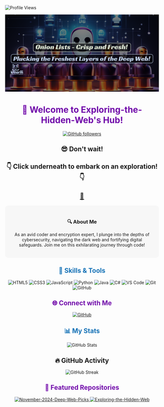<img src="https://komarev.com/ghpvc/?username=Exploring-the-Hidden-Web&color=blueviolet" alt="Profile Views">

<!-- Header -->
<p align="center">
  <a href="https://github.com/Exploring-the-Hidden-Web">
    <img src="https://github.com/Exploring-the-Hidden-Web/Exploring-the-Hidden-Web/blob/main/k4torm.png">
  </a>
</p>
<h1 align="center" style="color:#7109AA;">👋 Welcome to Exploring-the-Hidden-Web's Hub!</h1>

<p align="center">
  <a href="https://github.com/Exploring-the-Hidden-Web">
    <img src="https://img.shields.io/github/followers/Exploring-the-Hidden-Web?label=Followers&style=social" alt="GitHub followers">
  </a>
</p>


<!-- Website -->
<h2 align="center">😎 Don't wait!</h2>
<h2 align="center">👇 Click underneath to embark on an exploration! 👇</h2>
<h2 align="center"><a href="https://deepweb-links.net/">🔮</a></h2>


<!-- Introduction -->
<div align="center" style="background-color:#F7F7F7; padding: 20px; border-radius: 10px;">
  <h3>🔍 About Me</h3>
  <p>As an avid coder and encryption expert, I plunge into the depths of cybersecurity, navigating the dark web and fortifying digital safeguards. Join me on this exhilarating journey through code!</p>
</div>

<!-- Skills Highlight -->
<h2 align="center" style="color:#1572B6;">🔧 Skills & Tools</h2>
<p align="center">
  <!-- Languages -->
  <img src="https://img.shields.io/badge/HTML5-E34F26?style=flat-square&logo=html5&logoColor=white" alt="HTML5">
  <img src="https://img.shields.io/badge/CSS3-1572B6?style=flat-square&logo=css3&logoColor=white" alt="CSS3">
  <img src="https://img.shields.io/badge/JavaScript-F7DF1E?style=flat-square&logo=javascript&logoColor=black" alt="JavaScript">
  <img src="https://img.shields.io/badge/Python-3776AB?style=flat-square&logo=python&logoColor=white" alt="Python">
  <img src="https://img.shields.io/badge/Java-007396?style=flat-square&logo=java&logoColor=white" alt="Java">
  <img src="https://img.shields.io/badge/C%23-239120?style=flat-square&logo=c-sharp&logoColor=white" alt="C#">
  <!-- Tools -->
  <img src="https://img.shields.io/badge/VSCode-007ACC?style=flat-square&logo=visual-studio-code&logoColor=white" alt="VS Code">
  <img src="https://img.shields.io/badge/Git-F05032?style=flat-square&logo=git&logoColor=white" alt="Git">
  <img src="https://img.shields.io/badge/GitHub-181717?style=flat-square&logo=github&logoColor=white" alt="GitHub">
</p>

<!-- Social Media Links -->
<h2 align="center" style="color:#7109AA;">🌐 Connect with Me</h2>
<p align="center">
  <a href="https://github.com/Exploring-the-Hidden-Web">
    <img src="https://img.shields.io/badge/GitHub-181717?style=flat-square&logo=github&logoColor=white" alt="GitHub">
  </a>
</p>

<!-- Dynamic Statistics -->
<h2 align="center" style="color:#1572B6;">📊 My Stats</h2>
<p align="center">
  <img src="https://github-readme-stats.vercel.app/api?username=Exploring-the-Hidden-Web&show_icons=true&theme=vision-friendly-dark" alt="GitHub Stats">
</p>

<!-- GitHub Activity -->
<h2 align="center">🔥 GitHub Activity</h2>
<p align="center">
  <img src="https://github-readme-streak-stats.herokuapp.com/?user=Exploring-the-Hidden-Web&theme=dark" alt="GitHub Streak">
</p>

<!-- Featured Repos -->
<h2 align="center" style="color:#7109AA;">🌟 Featured Repositories</h2>
<p align="center">
  <a href="https://github.com/Exploring-the-Hidden-Web/November-2024-Deep-Web-Picks">
    <img src="https://github-readme-stats.vercel.app/api/pin/?username=Exploring-the-Hidden-Web&repo=November-2024-Deep-Web-Picks&theme=vision-friendly-dark" alt="November-2024-Deep-Web-Picks">
  </a>
  <a href="https://github.com/Exploring-the-Hidden-Web/Exploring-the-Hidden-Web">
    <img src="https://github-readme-stats.vercel.app/api/pin/?username=Exploring-the-Hidden-Web&repo=Exploring-the-Hidden-Web&theme=vision-friendly-dark" alt="Exploring-the-Hidden-Web">
  </a>
</p>
